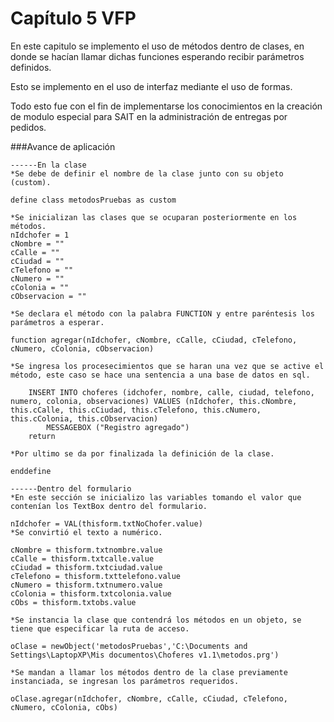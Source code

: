 Capítulo 5 VFP
==============

En este capitulo se implemento el uso de métodos dentro de clases, en donde se hacían llamar dichas funciones esperando recibir parámetros definidos.

Esto se implemento en el uso de interfaz mediante el uso de  formas.

Todo esto fue con el fin de implementarse los conocimientos en la creación de modulo especial para SAIT en la administración de entregas por pedidos.


###Avance de aplicación

```vfp
------En la clase
*Se debe de definir el nombre de la clase junto con su objeto (custom).
  
define class metodosPruebas as custom

*Se inicializan las clases que se ocuparan posteriormente en los métodos.
nIdchofer = 1
cNombre = ""
cCalle = ""
cCiudad = ""
cTelefono = ""
cNumero = ""
cColonia = ""
cObservacion = "" 

*Se declara el método con la palabra FUNCTION y entre paréntesis los parámetros a esperar.

function agregar(nIdchofer, cNombre, cCalle, cCiudad, cTelefono, cNumero, cColonia, cObservacion)

*Se ingresa los procesecimientos que se haran una vez que se active el método, este caso se hace una sentencia a una base de datos en sql.

	INSERT INTO choferes (idchofer, nombre, calle, ciudad, telefono, numero, colonia, observaciones) VALUES (nIdchofer, this.cNombre, this.cCalle, this.cCiudad, this.cTelefono, this.cNumero, this.cColonia, this.cObservacion)
		MESSAGEBOX ("Registro agregado")
	return

*Por ultimo se da por finalizada la definición de la clase.

enddefine

------Dentro del formulario
*En este sección se inicializo las variables tomando el valor que contenían los TextBox dentro del formulario.

nIdchofer = VAL(thisform.txtNoChofer.value) 
*Se convirtió el texto a numérico.

cNombre = thisform.txtnombre.value
cCalle = thisform.txtcalle.value
cCiudad = thisform.txtciudad.value
cTelefono = thisform.txttelefono.value
cNumero = thisform.txtnumero.value
cColonia = thisform.txtcolonia.value
cObs = thisform.txtobs.value

*Se instancia la clase que contendrá los métodos en un objeto, se tiene que especificar la ruta de acceso.
  
oClase = newObject('metodosPruebas','C:\Documents and Settings\LaptopXP\Mis documentos\Choferes v1.1\metodos.prg')

*Se mandan a llamar los métodos dentro de la clase previamente instanciada, se ingresan los parámetros requeridos.

oClase.agregar(nIdchofer, cNombre, cCalle, cCiudad, cTelefono, cNumero, cColonia, cObs)
```